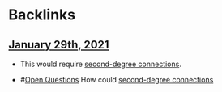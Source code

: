 
# Backlinks
## [January 29th, 2021](<January 29th, 2021.md>)
- This would require [second-degree connections](<second-degree connections.md>).

- #[Open Questions](<Open Questions.md>) How could [second-degree connections](<second-degree connections.md>)

